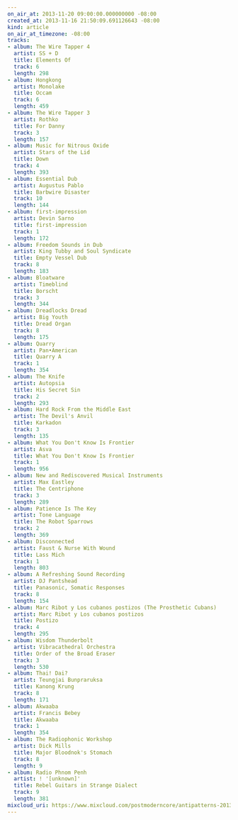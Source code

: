 ```yaml
---
on_air_at: 2013-11-20 09:00:00.000000000 -08:00
created_at: 2013-11-16 21:50:09.691126643 -08:00
kind: article
on_air_at_timezone: -08:00
tracks:
- album: The Wire Tapper 4
  artist: SS + D
  title: Elements Of
  track: 6
  length: 298
- album: Hongkong
  artist: Monolake
  title: Occam
  track: 6
  length: 459
- album: The Wire Tapper 3
  artist: Rothko
  title: For Danny
  track: 3
  length: 157
- album: Music for Nitrous Oxide
  artist: Stars of the Lid
  title: Down
  track: 4
  length: 393
- album: Essential Dub
  artist: Augustus Pablo
  title: Barbwire Disaster
  track: 10
  length: 144
- album: first-impression
  artist: Devin Sarno
  title: first-impression
  track: 1
  length: 172
- album: Freedom Sounds in Dub
  artist: King Tubby and Soul Syndicate
  title: Empty Vessel Dub
  track: 8
  length: 183
- album: Bloatware
  artist: Timeblind
  title: Borscht
  track: 3
  length: 344
- album: Dreadlocks Dread
  artist: Big Youth
  title: Dread Organ
  track: 8
  length: 175
- album: Quarry
  artist: Pan•American
  title: Quarry A
  track: 1
  length: 354
- album: The Knife
  artist: Autopsia
  title: His Secret Sin
  track: 2
  length: 293
- album: Hard Rock From the Middle East
  artist: The Devil's Anvil
  title: Karkadon
  track: 3
  length: 135
- album: What You Don't Know Is Frontier
  artist: Asva
  title: What You Don't Know Is Frontier
  track: 1
  length: 956
- album: New and Rediscovered Musical Instruments
  artist: Max Eastley
  title: The Centriphone
  track: 3
  length: 289
- album: Patience Is The Key
  artist: Tone Language
  title: The Robot Sparrows
  track: 2
  length: 369
- album: Disconnected
  artist: Faust & Nurse With Wound
  title: Lass Mich
  track: 1
  length: 803
- album: A Refreshing Sound Recording
  artist: DJ Pantshead
  title: Panasonic, Somatic Responses
  track: 8
  length: 154
- album: Marc Ribot y Los cubanos postizos (The Prosthetic Cubans)
  artist: Marc Ribot y Los cubanos postizos
  title: Postizo
  track: 4
  length: 295
- album: Wisdom Thunderbolt
  artist: Vibracathedral Orchestra
  title: Order of the Broad Eraser
  track: 3
  length: 530
- album: Thai! Dai?
  artist: Teungjai Bunpraruksa
  title: Kanong Krung
  track: 8
  length: 171
- album: Akwaaba
  artist: Francis Bebey
  title: Akwaaba
  track: 1
  length: 354
- album: The Radiophonic Workshop
  artist: Dick Mills
  title: Major Bloodnok's Stomach
  track: 8
  length: 9
- album: Radio Phnom Penh
  artist: ! '[unknown]'
  title: Rebel Guitars in Strange Dialect
  track: 9
  length: 381
mixcloud_uri: https://www.mixcloud.com/postmoderncore/antipatterns-2013-11-20/
---
```

